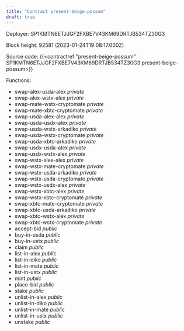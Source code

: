 ```yaml
---
title: "Contract present-beige-possum"
draft: true
---
```

Deployer: SP1KMTN6ETJJGF2FXBE7V43KM69DRTJB534TZ30G3


 



Block height: 92581 (2023-01-24T19:08:17.000Z)

Source code: {{<contractref "present-beige-possum" SP1KMTN6ETJJGF2FXBE7V43KM69DRTJB534TZ30G3 present-beige-possum>}}

Functions:

* swap-alex-usda-alex _private_
* swap-alex-wstx-alex _private_
* swap-mate-wstx-cryptomate _private_
* swap-mate-xbtc-cryptomate _private_
* swap-usda-alex-alex _private_
* swap-usda-usdx-alex _private_
* swap-usda-wstx-arkadiko _private_
* swap-usda-wstx-cryptomate _private_
* swap-usda-xbtc-arkadiko _private_
* swap-usdx-usda-alex _private_
* swap-usdx-wstx-alex _private_
* swap-wstx-alex-alex _private_
* swap-wstx-mate-cryptomate _private_
* swap-wstx-usda-arkadiko _private_
* swap-wstx-usda-cryptomate _private_
* swap-wstx-usdx-alex _private_
* swap-wstx-xbtc-alex _private_
* swap-wstx-xbtc-cryptomate _private_
* swap-xbtc-mate-cryptomate _private_
* swap-xbtc-usda-arkadiko _private_
* swap-xbtc-wstx-alex _private_
* swap-xbtc-wstx-cryptomate _private_
* accept-bid _public_
* buy-in-usda _public_
* buy-in-ustx _public_
* claim _public_
* list-in-alex _public_
* list-in-diko _public_
* list-in-mate _public_
* list-in-ustx _public_
* mint _public_
* place-bid _public_
* stake _public_
* unlist-in-alex _public_
* unlist-in-diko _public_
* unlist-in-mate _public_
* unlist-in-ustx _public_
* unstake _public_
